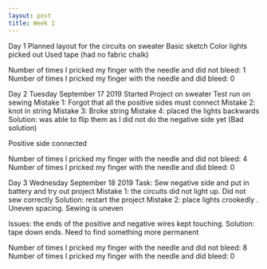 ```yaml
---
layout: post
title: Week 1
---
```



Day 1
Planned layout for the circuits on sweater
Basic sketch
Color lights picked out
Used tape (had no fabric chalk)


Number of times I pricked my finger with the needle and did not bleed: 1
Number of times I pricked my finger with the needle and did bleed: 0


Day 2 Tuesday September 17 2019
Started Project on sweater 
Test run on sewing 
Mistake 1: Forgot that all the positive sides must connect 
Mistake 2: knot in string
Mistake 3: Broke string
Mistake 4: placed the lights backwards
Solution: was able to flip them as I did not do the negative side yet (Bad solution)


Positive side connected

Number of times I pricked my finger with the needle and did not bleed: 4
Number of times I pricked my finger with the needle and did bleed: 0

Day 3 Wednesday September 18 2019
Task: Sew negative side and put in battery and try out project 
Mistake 1: the circuits did not light up. Did not sew correctly
Solution: restart the project
Mistake 2: place lights crookedly . Uneven spacing. Sewing is uneven

Issues: the ends of the positive and negative wires kept touching.
Solution: tape down ends. Need to find something more permanent 

Number of times I pricked my finger with the needle and did not bleed: 8
Number of times I pricked my finger with the needle and did bleed: 0
